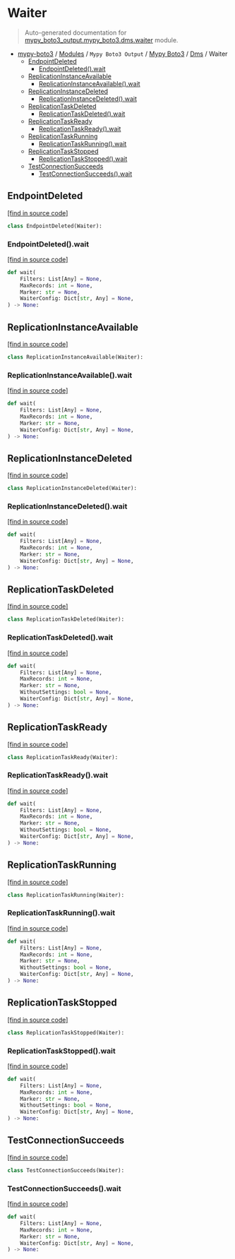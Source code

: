 # Waiter

> Auto-generated documentation for [mypy_boto3_output.mypy_boto3.dms.waiter](https://github.com/vemel/mypy_boto3/blob/master/mypy_boto3_output/mypy_boto3/dms/waiter.py) module.

- [mypy-boto3](../../../README.md#mypy_boto3) / [Modules](../../../MODULES.md#mypy-boto3-modules) / `Mypy Boto3 Output` / [Mypy Boto3](../index.md#mypy-boto3) / [Dms](index.md#dms) / Waiter
    - [EndpointDeleted](#endpointdeleted)
        - [EndpointDeleted().wait](#endpointdeletedwait)
    - [ReplicationInstanceAvailable](#replicationinstanceavailable)
        - [ReplicationInstanceAvailable().wait](#replicationinstanceavailablewait)
    - [ReplicationInstanceDeleted](#replicationinstancedeleted)
        - [ReplicationInstanceDeleted().wait](#replicationinstancedeletedwait)
    - [ReplicationTaskDeleted](#replicationtaskdeleted)
        - [ReplicationTaskDeleted().wait](#replicationtaskdeletedwait)
    - [ReplicationTaskReady](#replicationtaskready)
        - [ReplicationTaskReady().wait](#replicationtaskreadywait)
    - [ReplicationTaskRunning](#replicationtaskrunning)
        - [ReplicationTaskRunning().wait](#replicationtaskrunningwait)
    - [ReplicationTaskStopped](#replicationtaskstopped)
        - [ReplicationTaskStopped().wait](#replicationtaskstoppedwait)
    - [TestConnectionSucceeds](#testconnectionsucceeds)
        - [TestConnectionSucceeds().wait](#testconnectionsucceedswait)

## EndpointDeleted

[[find in source code]](https://github.com/vemel/mypy_boto3/blob/master/mypy_boto3_output/mypy_boto3/dms/waiter.py#L10)

```python
class EndpointDeleted(Waiter):
```

### EndpointDeleted().wait

[[find in source code]](https://github.com/vemel/mypy_boto3/blob/master/mypy_boto3_output/mypy_boto3/dms/waiter.py#L13)

```python
def wait(
    Filters: List[Any] = None,
    MaxRecords: int = None,
    Marker: str = None,
    WaiterConfig: Dict[str, Any] = None,
) -> None:
```

## ReplicationInstanceAvailable

[[find in source code]](https://github.com/vemel/mypy_boto3/blob/master/mypy_boto3_output/mypy_boto3/dms/waiter.py#L23)

```python
class ReplicationInstanceAvailable(Waiter):
```

### ReplicationInstanceAvailable().wait

[[find in source code]](https://github.com/vemel/mypy_boto3/blob/master/mypy_boto3_output/mypy_boto3/dms/waiter.py#L26)

```python
def wait(
    Filters: List[Any] = None,
    MaxRecords: int = None,
    Marker: str = None,
    WaiterConfig: Dict[str, Any] = None,
) -> None:
```

## ReplicationInstanceDeleted

[[find in source code]](https://github.com/vemel/mypy_boto3/blob/master/mypy_boto3_output/mypy_boto3/dms/waiter.py#L36)

```python
class ReplicationInstanceDeleted(Waiter):
```

### ReplicationInstanceDeleted().wait

[[find in source code]](https://github.com/vemel/mypy_boto3/blob/master/mypy_boto3_output/mypy_boto3/dms/waiter.py#L39)

```python
def wait(
    Filters: List[Any] = None,
    MaxRecords: int = None,
    Marker: str = None,
    WaiterConfig: Dict[str, Any] = None,
) -> None:
```

## ReplicationTaskDeleted

[[find in source code]](https://github.com/vemel/mypy_boto3/blob/master/mypy_boto3_output/mypy_boto3/dms/waiter.py#L49)

```python
class ReplicationTaskDeleted(Waiter):
```

### ReplicationTaskDeleted().wait

[[find in source code]](https://github.com/vemel/mypy_boto3/blob/master/mypy_boto3_output/mypy_boto3/dms/waiter.py#L52)

```python
def wait(
    Filters: List[Any] = None,
    MaxRecords: int = None,
    Marker: str = None,
    WithoutSettings: bool = None,
    WaiterConfig: Dict[str, Any] = None,
) -> None:
```

## ReplicationTaskReady

[[find in source code]](https://github.com/vemel/mypy_boto3/blob/master/mypy_boto3_output/mypy_boto3/dms/waiter.py#L63)

```python
class ReplicationTaskReady(Waiter):
```

### ReplicationTaskReady().wait

[[find in source code]](https://github.com/vemel/mypy_boto3/blob/master/mypy_boto3_output/mypy_boto3/dms/waiter.py#L66)

```python
def wait(
    Filters: List[Any] = None,
    MaxRecords: int = None,
    Marker: str = None,
    WithoutSettings: bool = None,
    WaiterConfig: Dict[str, Any] = None,
) -> None:
```

## ReplicationTaskRunning

[[find in source code]](https://github.com/vemel/mypy_boto3/blob/master/mypy_boto3_output/mypy_boto3/dms/waiter.py#L77)

```python
class ReplicationTaskRunning(Waiter):
```

### ReplicationTaskRunning().wait

[[find in source code]](https://github.com/vemel/mypy_boto3/blob/master/mypy_boto3_output/mypy_boto3/dms/waiter.py#L80)

```python
def wait(
    Filters: List[Any] = None,
    MaxRecords: int = None,
    Marker: str = None,
    WithoutSettings: bool = None,
    WaiterConfig: Dict[str, Any] = None,
) -> None:
```

## ReplicationTaskStopped

[[find in source code]](https://github.com/vemel/mypy_boto3/blob/master/mypy_boto3_output/mypy_boto3/dms/waiter.py#L91)

```python
class ReplicationTaskStopped(Waiter):
```

### ReplicationTaskStopped().wait

[[find in source code]](https://github.com/vemel/mypy_boto3/blob/master/mypy_boto3_output/mypy_boto3/dms/waiter.py#L94)

```python
def wait(
    Filters: List[Any] = None,
    MaxRecords: int = None,
    Marker: str = None,
    WithoutSettings: bool = None,
    WaiterConfig: Dict[str, Any] = None,
) -> None:
```

## TestConnectionSucceeds

[[find in source code]](https://github.com/vemel/mypy_boto3/blob/master/mypy_boto3_output/mypy_boto3/dms/waiter.py#L105)

```python
class TestConnectionSucceeds(Waiter):
```

### TestConnectionSucceeds().wait

[[find in source code]](https://github.com/vemel/mypy_boto3/blob/master/mypy_boto3_output/mypy_boto3/dms/waiter.py#L108)

```python
def wait(
    Filters: List[Any] = None,
    MaxRecords: int = None,
    Marker: str = None,
    WaiterConfig: Dict[str, Any] = None,
) -> None:
```
